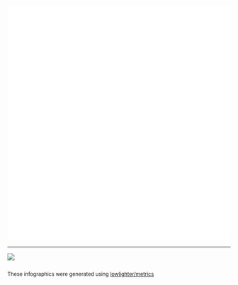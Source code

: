 ![Metrics](/github-metrics.svg)

---
[![](https://visitcount.itsvg.in/api?id=Lindwen&icon=0&color=1)](https://visitcount.itsvg.in)

<sub>These infographics were generated using [lowlighter/metrics](https://github.com/lowlighter/metrics)</sub>
